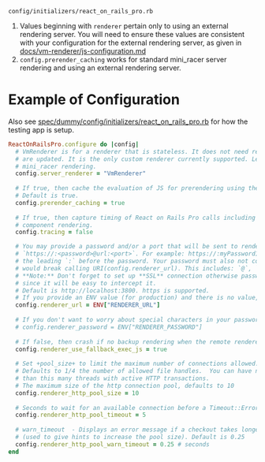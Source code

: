 `config/initializers/react_on_rails_pro.rb`

1. Values beginning with `renderer` pertain only to using an external rendering server. You will need to ensure these values are consistent with your configuration for the external rendering server, as given in [docs/vm-renderer/js-configuration.md](./vm-renderer/js-configuration.md)
2. `config.prerender_caching` works for standard mini_racer server rendering and using an external rendering server.

# Example of Configuration

Also see [spec/dummy/config/initializers/react_on_rails_pro.rb](../../spec/dummy/config/initializers/react_on_rails_pro.rb) for how the testing app is setup.

```ruby
ReactOnRailsPro.configure do |config|
  # VmRenderer is for a renderer that is stateless. It does not need restarting when the JS bundles 
  # are updated. It is the only custom renderer currently supported. Leave blank to use the standard
  # mini_racer rendering.
  config.server_renderer = "VmRenderer"
  
  # If true, then cache the evaluation of JS for prerendering using the standard Rails cache.
  # Default is true.
  config.prerender_caching = true
  
  # If true, then capture timing of React on Rails Pro calls including server rendering and 
  # component rendering.
  config.tracing = false

  # You may provide a password and/or a port that will be sent to renderer for simple authentication. 
  # `https://:<password>@url:<port>`. For example: https://:myPassword1@renderer:3800. Don't forget
  # the leading `:` before the password. Your password must also not contain certain characters that
  # would break calling URI(config.renderer_url). This includes: `@`, `#`, '/'.
  # **Note:** Don't forget to set up **SSL** connection otherwise password will useless
  # since it will be easy to intercept it.
  # Default is http://localhost:3800. https is supported. 
  # If you provide an ENV value (for production) and there is no value, then you get the default.
  config.renderer_url = ENV["RENDERER_URL"] 
 
  # If you don't want to worry about special characters in your password within the url, use this config value
  # config.renderer_password = ENV["RENDERER_PASSWORD"]
  
  # If false, then crash if no backup rendering when the remote renderer is not available
  config.renderer_use_fallback_exec_js = true
  
  # Set +pool_size+ to limit the maximum number of connections allowed.
  # Defaults to 1/4 the number of allowed file handles.  You can have no more
  # than this many threads with active HTTP transactions.
  # The maximum size of the http connection pool, defaults to 10
  config.renderer_http_pool_size = 10
 
  # Seconds to wait for an available connection before a Timeout::Error is raised, defaults to 5
  config.renderer_http_pool_timeout = 5
  
  # warn_timeout  - Displays an error message if a checkout takes longer that the given time in seconds
  # (used to give hints to increase the pool size). Default is 0.25
  config.renderer_http_pool_warn_timeout = 0.25 # seconds
end
```
